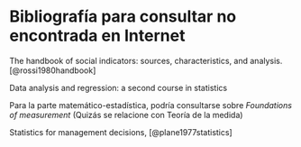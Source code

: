 # Bibliografía para consultar no encontrada en Internet

The handbook of social indicators: sources, characteristics, and analysis. [@rossi1980handbook]

Data analysis and regression: a second course in statistics

Para la parte matemático-estadística, podría consultarse sobre _Foundations of measurement_ (Quizás se relacione con Teoría de la medida)

Statistics for management decisions, [@plane1977statistics]
